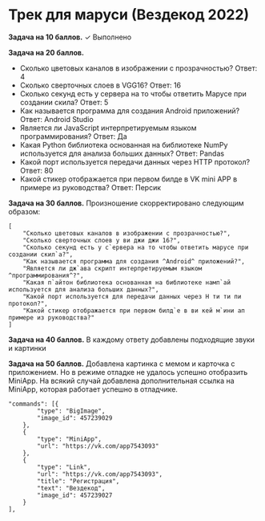 # Трек для маруси (Вездекод 2022)

**Задача на 10 баллов.**
✓ Выполнено

**Задача на 20 баллов.**

- Сколько цветовых каналов в изображении с прозрачностью? Ответ: 4
- Сколько сверточных слоев в VGG16? Ответ: 16
- Сколько секунд есть у сервера на то чтобы ответить Марусе при создании скила? Ответ: 5
- Как называется программа для создания Android приложений? Ответ: Android Studio
- Является ли JavaScript интерпретируемым языком программирования? Ответ: Да
- Какая Python библиотека оcнованная на библиотеке NumPy используется для анализа больших данных? Ответ: Pandas
- Какой порт используется передачи данных через HTTP протокол? Ответ: 80
- Какой стикер отображается при первом билде в VK mini APP в примере из руководства? Ответ: Персик

**Задача на 30 баллов.**
Произношение скорректировано следующим образом:
```
[
    "Сколько цветовых каналов в изображении с прозрачностью?",
    "Сколько сверточных слоев у ви джи джи 16?",
    "Сколько секунд есть у с`ервера на то чтобы ответить марусе при создании скил`а?",
    "Как называется программа для создания ^Android^ приложений?",
    "Является ли дж`ава скрипт интерпретируемым языком ^программирования^?",
    "Какая п`айтон библиотека основанная на библиотеке намп`ай используется для анализа больших данных?",
    "Какой порт используется для передачи данных через H ти ти пи протокол?",
    "Какой стикер отображается при первом билд`е в ви кей м`ини ап примере из руководства?"
]
```

**Задача на 40 баллов.**
В каждому ответу добавлены подходящие звуки и картинки

**Задача на 50 баллов.**
Добавлена картинка с мемом и карточка с приложением. Но в режиме отладке не удалось успешно отобразить MiniApp. На всякий случай добавлена дополнительная ссылка на  MiniApp, которая работает успешно в отладчике.
```
"commands": [{
        "type": "BigImage",
        "image_id": 457239029
    },
    {
        "type": "MiniApp",
        "url": "https://vk.com/app7543093"
    },
    {
        "type": "Link",
        "url": "https://vk.com/app7543093",
        "title": "Регистрация",
        "text": "Вездекод",
        "image_id": 457239027
    }
],
```
